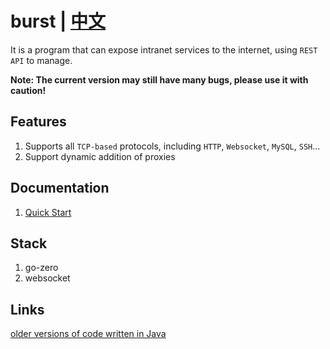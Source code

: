 # burst | [中文](https://github.com/fzdwx/burst/blob/main/README.md)

It is a program that can expose intranet services to the internet, using `REST API` to manage.

**Note: The current version may still have many bugs, please use it with caution!**

## Features

1. Supports all `TCP-based` protocols, including `HTTP`, `Websocket`, `MySQL`, `SSH`...
2. Support dynamic addition of proxies

## Documentation

1. [Quick Start](https://github.com/fzdwx/burst/blob/main/docs/en/quickstart.md)

## Stack

1. go-zero
2. websocket

## Links

[older versions of code written in Java](https://github.com/fzdwx/burst/tree/java)
